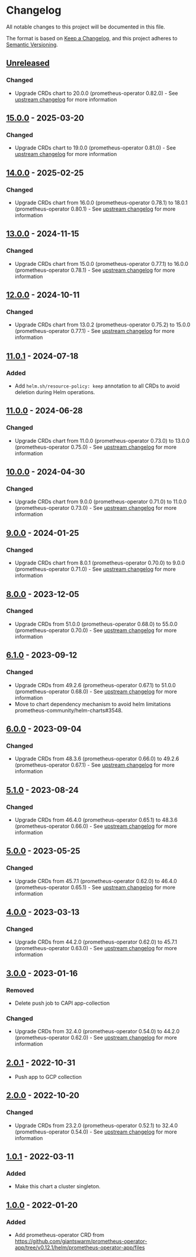 # Changelog

All notable changes to this project will be documented in this file.

The format is based on [Keep a Changelog](https://keepachangelog.com/en/1.0.0/),
and this project adheres to [Semantic Versioning](https://semver.org/spec/v2.0.0.html).

## [Unreleased]

### Changed

- Upgrade CRDs chart to 20.0.0 (prometheus-operator 0.82.0) - See [upstream changelog](https://github.com/prometheus-operator/prometheus-operator/blob/main/CHANGELOG.md#0820--2025-04-17) for more information

## [15.0.0] - 2025-03-20

### Changed

- Upgrade CRDs chart to 19.0.0 (prometheus-operator 0.81.0) - See [upstream changelog](https://github.com/prometheus-operator/prometheus-operator/blob/main/CHANGELOG.md#0810--2025-03-11) for more information

## [14.0.0] - 2025-02-25

### Changed

- Upgrade CRDs chart from 16.0.0 (prometheus-operator 0.78.1) to 18.0.1 (prometheus-operator 0.80.1) - See [upstream changelog](https://github.com/prometheus-operator/prometheus-operator/blob/main/CHANGELOG.md#0801--2025-02-19) for more information

## [13.0.0] - 2024-11-15

### Changed

- Upgrade CRDs chart from 15.0.0 (prometheus-operator 0.77.1) to 16.0.0 (prometheus-operator 0.78.1) - See [upstream changelog](https://github.com/prometheus-operator/prometheus-operator/blob/main/CHANGELOG.md#0781--2024-10-30) for more information

## [12.0.0] - 2024-10-11

### Changed

- Upgrade CRDs chart from 13.0.2 (prometheus-operator 0.75.2) to 15.0.0 (prometheus-operator 0.77.1) - See [upstream changelog](https://github.com/prometheus-operator/prometheus-operator/blob/main/CHANGELOG.md#0771--2024-09-25) for more information

## [11.0.1] - 2024-07-18

### Added

- Add `helm.sh/resource-policy: keep` annotation to all CRDs to avoid deletion during Helm operations.

## [11.0.0] - 2024-06-28

### Changed

- Upgrade CRDs chart from 11.0.0 (prometheus-operator 0.73.0) to 13.0.0 (prometheus-operator 0.75.0) - See [upstream changelog](https://github.com/prometheus-operator/prometheus-operator/blob/main/CHANGELOG.md#0750--2024-06-26) for more information

## [10.0.0] - 2024-04-30

### Changed

- Upgrade CRDs chart from 9.0.0 (prometheus-operator 0.71.0) to 11.0.0 (prometheus-operator 0.73.0) - See [upstream changelog](https://github.com/prometheus-operator/prometheus-operator/blob/main/CHANGELOG.md#0730--2024-04-03) for more information

## [9.0.0] - 2024-01-25

### Changed

- Upgrade CRDs chart from 8.0.1 (prometheus-operator 0.70.0) to 9.0.0 (prometheus-operator 0.71.0) - See [upstream changelog](https://github.com/prometheus-operator/prometheus-operator/blob/main/CHANGELOG.md#0710--2024-01-02) for more information

## [8.0.0] - 2023-12-05

### Changed

- Upgrade CRDs from 51.0.0 (prometheus-operator 0.68.0) to 55.0.0 (prometheus-operator 0.70.0) - See [upstream changelog](https://github.com/prometheus-operator/prometheus-operator/blob/main/CHANGELOG.md#0700--2023-11-30) for more information

## [6.1.0] - 2023-09-12

### Changed

- Upgrade CRDs from 49.2.6 (prometheus-operator 0.67.1) to 51.0.0 (prometheus-operator 0.68.0) - See [upstream changelog](https://github.com/prometheus-operator/prometheus-operator/blob/main/CHANGELOG.md#0680--2023-09-06) for more information
- Move to chart dependency mechanism to avoid helm limitations prometheus-community/helm-charts#3548.

## [6.0.0] - 2023-09-04

### Changed

- Upgrade CRDs from 48.3.6 (prometheus-operator 0.66.0) to 49.2.6 (prometheus-operator 0.67.1) - See [upstream changelog](https://github.com/prometheus-operator/prometheus-operator/blob/main/CHANGELOG.md#0671--2023-08-03) for more information

## [5.1.0] - 2023-08-24

### Changed

- Upgrade CRDs from 46.4.0 (prometheus-operator 0.65.1) to 48.3.6 (prometheus-operator 0.66.0) - See [upstream changelog](https://github.com/prometheus-operator/prometheus-operator/blob/main/CHANGELOG.md#0660--2023-06-14) for more information

## [5.0.0] - 2023-05-25

### Changed

- Upgrade CRDs from 45.7.1 (prometheus-operator 0.62.0) to 46.4.0 (prometheus-operator 0.65.1) - See [upstream changelog](https://github.com/prometheus-operator/prometheus-operator/blob/main/CHANGELOG.md#0651--2022-05-05) for more information

## [4.0.0] - 2023-03-13

### Changed

- Upgrade CRDs from 44.2.0 (prometheus-operator 0.62.0) to 45.7.1 (prometheus-operator 0.63.0) - See [upstream changelog](https://github.com/prometheus-operator/prometheus-operator/blob/main/CHANGELOG.md#0630--2023-02-08) for more information

## [3.0.0] - 2023-01-16

### Removed

- Delete push job to CAPI app-collection

### Changed

- Upgrade CRDs from 32.4.0 (prometheus-operator 0.54.0) to 44.2.0 (prometheus-operator 0.62.0) - See [upstream changelog](https://github.com/prometheus-operator/prometheus-operator/blob/main/CHANGELOG.md#0620--2023-01-04) for more information

## [2.0.1] - 2022-10-31

- Push app to GCP collection

## [2.0.0] - 2022-10-20

### Changed

- Upgrade CRDs from 23.2.0 (prometheus-operator 0.52.1) to 32.4.0 (prometheus-operator 0.54.0) - See [upstream changelog](https://github.com/prometheus-operator/prometheus-operator/blob/main/CHANGELOG.md#0540--2022-01-26) for more information

## [1.0.1] - 2022-03-11

### Added

- Make this chart a cluster singleton.

## [1.0.0] - 2022-01-20

### Added

- Add prometheus-operator CRD from https://github.com/giantswarm/prometheus-operator-app/tree/v0.12.1/helm/prometheus-operator-app/files

[Unreleased]: https://github.com/giantswarm/prometheus-operator-crd/compare/v15.0.0...HEAD
[15.0.0]: https://github.com/giantswarm/prometheus-operator-crd/compare/v14.0.0...v15.0.0
[14.0.0]: https://github.com/giantswarm/prometheus-operator-crd/compare/v13.0.0...v14.0.0
[13.0.0]: https://github.com/giantswarm/prometheus-operator-crd/compare/v12.0.0...v13.0.0
[12.0.0]: https://github.com/giantswarm/prometheus-operator-crd/compare/v11.0.1...v12.0.0
[11.0.1]: https://github.com/giantswarm/prometheus-operator-crd/compare/v11.0.0...v11.0.1
[11.0.0]: https://github.com/giantswarm/prometheus-operator-crd/compare/v10.0.0...v11.0.0
[10.0.0]: https://github.com/giantswarm/prometheus-operator-crd/compare/v9.0.0...v10.0.0
[9.0.0]: https://github.com/giantswarm/prometheus-operator-crd/compare/v8.0.0...v9.0.0
[8.0.0]: https://github.com/giantswarm/prometheus-operator-crd/compare/v6.1.0...v8.0.0
[6.1.0]: https://github.com/giantswarm/prometheus-operator-crd/compare/v6.0.0...v6.1.0
[6.0.0]: https://github.com/giantswarm/prometheus-operator-crd/compare/v5.1.0...v6.0.0
[5.1.0]: https://github.com/giantswarm/prometheus-operator-crd/compare/v5.0.0...v5.1.0
[5.0.0]: https://github.com/giantswarm/prometheus-operator-crd/compare/v4.0.0...v5.0.0
[4.0.0]: https://github.com/giantswarm/prometheus-operator-crd/compare/v3.0.0...v4.0.0
[3.0.0]: https://github.com/giantswarm/prometheus-operator-crd/compare/v2.0.1...v3.0.0
[2.0.1]: https://github.com/giantswarm/prometheus-operator-crd/compare/v2.0.0...v2.0.1
[2.0.0]: https://github.com/giantswarm/prometheus-operator-crd/compare/v1.0.1...v2.0.0
[1.0.1]: https://github.com/giantswarm/prometheus-operator-crd/compare/v1.0.0...v1.0.1
[1.0.0]: https://github.com/giantswarm/prometheus-operator-crd/releases/tag/v1.0.0
